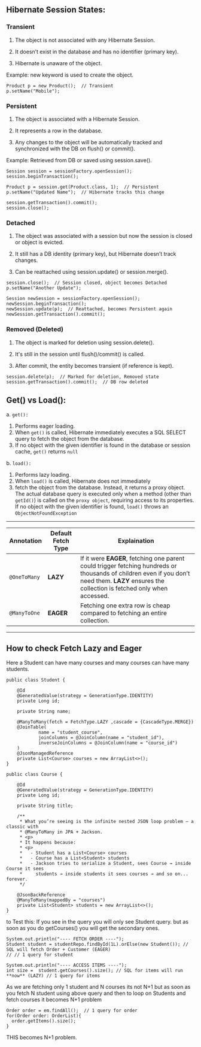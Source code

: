 ## Hibernate Session States:

### Transient

1. The object is not associated with any Hibernate Session.

2. It doesn’t exist in the database and has no identifier (primary key).

3. Hibernate is unaware of the object.

  Example: new keyword is used to create the object.

```
Product p = new Product();  // Transient
p.setName("Mobile");
```

### Persistent

1. The object is associated with a Hibernate Session.

2. It represents a row in the database.

3. Any changes to the object will be automatically tracked and synchronized with the DB on flush() or commit().

Example: Retrieved from DB or saved using session.save().

```
Session session = sessionFactory.openSession();
session.beginTransaction();

Product p = session.get(Product.class, 1);  // Persistent
p.setName("Updated Name");  // Hibernate tracks this change

session.getTransaction().commit();
session.close();
```

### Detached

1. The object was associated with a session but now the session is closed or object is evicted.

2. It still has a DB identity (primary key), but Hibernate doesn’t track changes.

3. Can be reattached using session.update() or session.merge().

```
session.close();  // Session closed, object becomes Detached
p.setName("Another Update");

Session newSession = sessionFactory.openSession();
newSession.beginTransaction();
newSession.update(p);  // Reattached, becomes Persistent again
newSession.getTransaction().commit();
```


### Removed (Deleted)

1. The object is marked for deletion using session.delete().

2. It's still in the session until flush()/commit() is called.

3. After commit, the entity becomes transient (if reference is kept).

```
session.delete(p);  // Marked for deletion, Removed state
session.getTransaction().commit();  // DB row deleted
```


## Get() vs Load():

a. `get():`
1. Performs eager loading.
2. When `get()` is called, Hibernate immediately executes a SQL SELECT query to
fetch the object from the database.  
3. If no object with the given identifier is found in the database or session cache, `get()` returns `null`  

b. `load():`
1. Performs lazy loading.
2. When `load()` is called, Hibernate does not immediately 
3. fetch the object from the database. Instead, it returns a proxy object. The actual database query is executed 
only when a method (other than `getId()`) is called on the `proxy object`, requiring access to its properties.  
If no object with the given identifier is found, `load()` throws an `ObjectNotFoundException`

---
| Annotation   | Default Fetch Type |                 Explaination             |
| ------------ | ------------------ |------------------------------
| `@OneToMany` | **LAZY**           |If it were **EAGER**, fetching one parent could trigger fetching hundreds or thousands of children even if you don’t need them. **LAZY** ensures the collection is fetched only when accessed. |
| `@ManyToOne` | **EAGER**          |Fetching one extra row is cheap compared to fetching an entire collection. |


---
## How to check Fetch Lazy and Eager 
Here a Student can have many courses and many courses can have many students.
```
public class Student {

    @Id
    @GeneratedValue(strategy = GenerationType.IDENTITY)
    private Long id;

    private String name;

    @ManyToMany(fetch = FetchType.LAZY ,cascade = {CascadeType.MERGE})
    @JoinTable(
            name = "student_course",
            joinColumns = @JoinColumn(name = "student_id"),
            inverseJoinColumns = @JoinColumn(name = "course_id")
    )
    @JsonManagedReference
    private List<Course> courses = new ArrayList<>();
}

```

```
public class Course {

    @Id
    @GeneratedValue(strategy = GenerationType.IDENTITY)
    private Long id;

    private String title;

    /**
     * What you’re seeing is the infinite nested JSON loop problem — a classic with
     * @ManyToMany in JPA + Jackson.
     * <p>
     * It happens because:
     * <p>
     *   - Student has a List<Course> courses
     *   - Course has a List<Student> students
     *   - Jackson tries to serialize a Student, sees Course → inside Course it sees
     *     students → inside students it sees courses → and so on... forever.
     */

    @JsonBackReference
    @ManyToMany(mappedBy = "courses")
    private List<Student> students = new ArrayList<>();
}
```

to Test this: 
If you see in the query you will only see Student query. but as soon as you do getCourses() you will get the secondary ones.
```
System.out.println("---- FETCH ORDER ----");
Student student = studentRepo.findById(1L).orElse(new Student()); // SQL will fetch Order + Customer (EAGER)
// // 1 query for student

System.out.println("---- ACCESS ITEMS ----");
int size =  student.getCourses().size(); // SQL for items will run **now** (LAZY) // 1 query for items
```

As we are fetching only 1 student and N courses its not N+1 but as soon as you fetch N student using above query and 
then to loop on Students and fetch courses it becomes N+1 problem

```
Order order = em.findAll();  // 1 query for order
for(Order order: OrderList){
  order.getItems().size();
}
```
THIS becomes N+1 problem.
